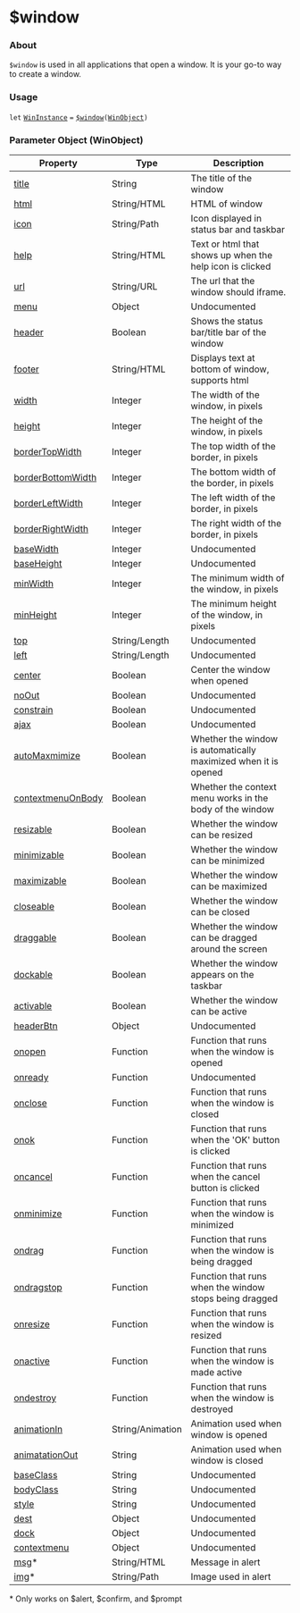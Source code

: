 # $window

### About

`$window` is used in all applications that open a window. It is your go-to way to create a window.

### Usage

`let` [`WinInstance`](wininstance/) `=` [`$window`](./)`(`[`WinObject`](winobject/)`)`

### Parameter Object (WinObject)

| Property                               | Type             | Description                                                     |
| -------------------------------------- | ---------------- | --------------------------------------------------------------- |
| [title](broken-reference)              | String           | The title of the window                                         |
| [html](broken-reference)               | String/HTML      | HTML of window                                                  |
| [icon](broken-reference)               | String/Path      | Icon displayed in status bar and taskbar                        |
| [help](broken-reference)               | String/HTML      | Text or html that shows up when the help icon is clicked        |
| [url](broken-reference)                | String/URL       | The url that the window should iframe.                          |
| [menu](wininstance/menu)            | Object           | Undocumented                                                    |
| [header](broken-reference)             | Boolean          | Shows the status bar/title bar of the window                    |
| [footer](broken-reference)             | String/HTML      | Displays text at bottom of window, supports html                |
| [width](broken-reference)              | Integer          | The width of the window, in pixels                              |
| [height](broken-reference)             | Integer          | The height of the window, in pixels                             |
| [borderTopWidth](broken-reference)     | Integer          | The top width of the border, in pixels                          |
| [borderBottomWidth](broken-reference)  | Integer          | The bottom width of the border, in pixels                       |
| [borderLeftWidth](broken-reference)    | Integer          | The left width of the border, in pixels                         |
| [borderRightWidth](broken-reference)   | Integer          | The right width of the border, in pixels                        |
| [baseWidth](broken-reference)          | Integer          | Undocumented                                                    |
| [baseHeight](broken-reference)         | Integer          | Undocumented                                                    |
| [minWidth](broken-reference)           | Integer          | The minimum width of the window, in pixels                      |
| [minHeight](broken-reference)          | Integer          | The minimum height of the window, in pixels                     |
| [top](broken-reference)                | String/Length    | Undocumented                                                    |
| [left](broken-reference)               | String/Length    | Undocumented                                                    |
| [center](broken-reference)             | Boolean          | Center the window when opened                                   |
| [noOut](broken-reference)              | Boolean          | Undocumented                                                    |
| [constrain](broken-reference)          | Boolean          | Undocumented                                                    |
| [ajax](broken-reference)               | Boolean          | Undocumented                                                    |
| [autoMaxmimize](broken-reference)      | Boolean          | Whether the window is automatically maximized when it is opened |
| [contextmenuOnBody](broken-reference)  | Boolean          | Whether the context menu works in the body of the window        |
| [resizable](broken-reference)          | Boolean          | Whether the window can be resized                               |
| [minimizable](broken-reference)        | Boolean          | Whether the window can be minimized                             |
| [maximizable](wininstance/maximize) | Boolean          | Whether the window can be maximized                             |
| [closeable](broken-reference)          | Boolean          | Whether the window can be closed                                |
| [draggable](broken-reference)          | Boolean          | Whether the window can be dragged around the screen             |
| [dockable](broken-reference)           | Boolean          | Whether the window appears on the taskbar                       |
| [activable](broken-reference)          | Boolean          | Whether the window can be active                                |
| [headerBtn](broken-reference)          | Object           | Undocumented                                                    |
| [onopen](broken-reference)             | Function         | Function that runs when the window is opened                    |
| [onready](broken-reference)            | Function         | Undocumented                                                    |
| [onclose](broken-reference)            | Function         | Function that runs when the window is closed                    |
| [onok](broken-reference)               | Function         | Function that runs when the 'OK' button is clicked              |
| [oncancel](broken-reference)           | Function         | Function that runs when the cancel button is clicked            |
| [onminimize](broken-reference)         | Function         | Function that runs when the window is minimized                 |
| [ondrag](broken-reference)             | Function         | Function that runs when the window is being dragged             |
| [ondragstop](broken-reference)         | Function         | Function that runs when the window stops being dragged          |
| [onresize](broken-reference)           | Function         | Function that runs when the window is resized                   |
| [onactive](broken-reference)           | Function         | Function that runs when the window is made active               |
| [ondestroy](broken-reference)          | Function         | Function that runs when the window is destroyed                 |
| [animationIn](broken-reference)        | String/Animation | Animation used when window is opened                            |
| [animatationOut](broken-reference)     | String           | Animation used when window is closed                            |
| [baseClass](broken-reference)          | String           | Undocumented                                                    |
| [bodyClass](broken-reference)          | String           | Undocumented                                                    |
| [style](broken-reference)              | String           | Undocumented                                                    |
| [dest](broken-reference)               | Object           | Undocumented                                                    |
| [dock](broken-reference)               | Object           | Undocumented                                                    |
| [contextmenu](broken-reference)        | Object           | Undocumented                                                    |
| [msg](broken-reference)\*              | String/HTML      | Message in alert                                                |
| [img](broken-reference)\*              | String/Path      | Image used in alert                                             |

\* Only works on $alert, $confirm, and $prompt
